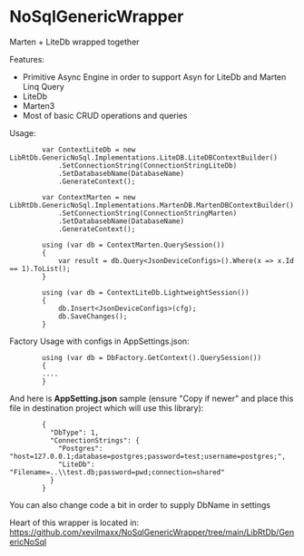 # NoSqlGenericWrapper
Marten + LiteDb wrapped together

Features:
* Primitive Async Engine in order to support Asyn for LiteDb and Marten Linq Query
* LiteDb
* Marten3
* Most of basic CRUD operations and queries


Usage:


            var ContextLiteDb = new LibRtDb.GenericNoSql.Implementations.LiteDB.LiteDBContextBuilder()
                .SetConnectionString(ConnectionStringLiteDb)
                .SetDatabasebName(DatabaseName)
                .GenerateContext();

            var ContextMarten = new LibRtDb.GenericNoSql.Implementations.MartenDB.MartenDBContextBuilder()
                .SetConnectionString(ConnectionStringMarten)
                .SetDatabasebName(DatabaseName)
                .GenerateContext();

            using (var db = ContextMarten.QuerySession())
            {
                var result = db.Query<JsonDeviceConfigs>().Where(x => x.Id == 1).ToList();
            }
            
            using (var db = ContextLiteDb.LightweightSession())
            {
                db.Insert<JsonDeviceConfigs>(cfg);
                db.SaveChanges();
            }

Factory Usage with configs in AppSettings.json:

            using (var db = DbFactory.GetContext().QuerySession())
            {
            ....
            }

And here is **AppSetting.json** sample (ensure "Copy if newer" and place this file in destination project which will use this library):

            {
              "DbType": 1,
              "ConnectionStrings": {
                "Postgres": "host=127.0.0.1;database=postgres;password=test;username=postgres;",
                "LiteDb": "Filename=..\\test.db;password=pwd;connection=shared"
              }
            }
            
 You can also change code a bit in order to supply DbName in settings
 
 Heart of this wrapper is located in:
 https://github.com/xevilmaxx/NoSqlGenericWrapper/tree/main/LibRtDb/GenericNoSql
